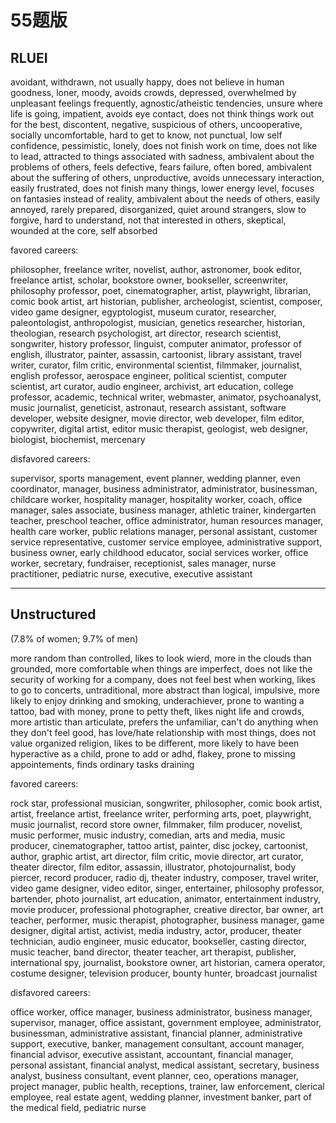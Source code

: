# 55题版

## RLUEI

avoidant, withdrawn, not usually happy, does not believe in human goodness, loner, moody, avoids crowds, depressed, overwhelmed by unpleasant feelings frequently, agnostic/atheistic tendencies, unsure where life is going, impatient, avoids eye contact, does not think things work out for the best, discontent, negative, suspicious of others, uncooperative, socially uncomfortable, hard to get to know, not punctual, low self confidence, pessimistic, lonely, does not finish work on time, does not like to lead, attracted to things associated with sadness, ambivalent about the problems of others, feels defective, fears failure, often bored, ambivalent about the suffering of others, unproductive, avoids unnecessary interaction, easily frustrated, does not finish many things, lower energy level, focuses on fantasies instead of reality, ambivalent about the needs of others, easily annoyed, rarely prepared, disorganized, quiet around strangers, slow to forgive, hard to understand, not that interested in others, skeptical, wounded at the core, self absorbed

favored careers:

philosopher, freelance writer, novelist, author, astronomer, book editor, freelance artist, scholar, bookstore owner, bookseller, screenwriter, philosophy professor, poet, cinematographer, artist, playwright, librarian, comic book artist, art historian, publisher, archeologist, scientist, composer, video game designer, egyptologist, museum curator, researcher, paleontologist, anthropologist, musician, genetics researcher, historian, theologian, research psychologist, art director, research scientist, songwriter, history professor, linguist, computer animator, professor of english, illustrator, painter, assassin, cartoonist, library assistant, travel writer, curator, film critic, environmental scientist, filmmaker, journalist, english professor, aerospace engineer, political scientist, computer scientist, art curator, audio engineer, archivist, art education, college professor, academic, technical writer, webmaster, animator, psychoanalyst, music journalist, geneticist, astronaut, research assistant, software developer, website designer, movie director, web developer, film editor, copywriter, digital artist, editor music therapist, geologist, web designer, biologist, biochemist, mercenary

disfavored careers:

supervisor, sports management, event planner, wedding planner, even coordinator, manager, business administrator, administrator, businessman, childcare worker, hospitality manager, hospitality worker, coach, office manager, sales associate, business manager, athletic trainer, kindergarten teacher, preschool teacher, office administrator, human resources manager, health care worker, public relations manager, personal assistant, customer service representative, customer service employee, administrative support, business owner, early childhood educator, social services worker, office worker, secretary, fundraiser, receptionist, sales manager, nurse practitioner, pediatric nurse, executive, executive assistant

-----

## Unstructured

(7.8% of women; 9.7% of men)

more random than controlled, likes to look wierd, more in the clouds than grounded, more comfortable when things are imperfect, does not like the security of working for a company, does not feel best when working, likes to go to concerts, untraditional, more abstract than logical, impulsive, more likely to enjoy drinking and smoking, underachiever, prone to wanting a tattoo, bad with money, prone to petty theft, likes night life and crowds, more artistic than articulate, prefers the unfamiliar, can't do anything when they don't feel good, has love/hate relationship with most things, does not value organized religion, likes to be different, more likely to have been hyperactive as a child, prone to add or adhd, flakey, prone to missing appointements, finds ordinary tasks draining

favored careers:

rock star, professional musician, songwriter, philosopher, comic book artist, artist, freelance artist, freelance writer, performing arts, poet, playwright, music journalist, record store owner, filmmaker, film producer, novelist, music performer, music industry, comedian, arts and media, music producer, cinematographer, tattoo artist, painter, disc jockey, cartoonist, author, graphic artist, art director, film critic, movie director, art curator, theater director, film editor, assassin, illustrator, photojournalist, body piercer, record producer, radio dj, theater industry, composer, travel writer, video game designer, video editor, singer, entertainer, philosophy professor, bartender, photo journalist, art education, animator, entertainment industry, movie producer, professional photographer, creative director, bar owner, art teacher, performer, music therapist, photographer, business manager, game designer, digital artist, activist, media industry, actor, producer, theater technician, audio engineer, music educator, bookseller, casting director, music teacher, band director, theater teacher, art therapist, publisher, international spy, journalist, bookstore owner, art historian, camera operator, costume designer, television producer, bounty hunter, broadcast journalist

disfavored careers:

office worker, office manager, business administrator, business manager, supervisor, manager, office assistant, government employee, administrator, businessman, administrative assistant, financial planner, administrative support, executive, banker, management consultant, account manager, financial advisor, executive assistant, accountant, financial manager, personal assistant, financial analyst, medical assistant, secretary, business analyst, business consultant, event planner, ceo, operations manager, project manager, public health, receptions, trainer, law enforcement, clerical employee, real estate agent, wedding planner, investment banker, part of the medical field, pediatric nurse
